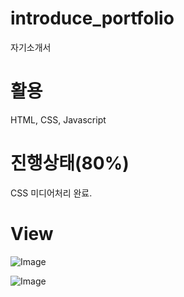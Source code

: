# introduce_portfolio
자기소개서

# 활용 
HTML, CSS, Javascript

# 진행상태(80%)
CSS 미디어처리 완료.

# View
![Image](https://github.com/user-attachments/assets/2bb0cf30-5fc2-4554-8b73-15daa7ca8ae4)

![Image](https://github.com/user-attachments/assets/ea83fbca-13f8-4e07-86fd-2f4ed66eb4a7)
